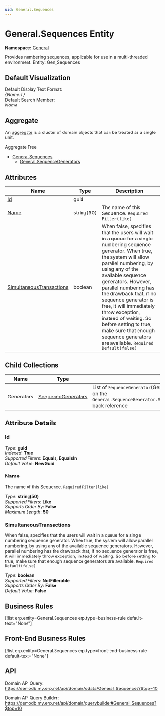 ```yaml
---
uid: General.Sequences
---
```

# General.Sequences Entity

**Namespace:** [General](General.md)  

Provides numbering sequences, applicable for use in a multi-threaded environment. Entity: Gen_Sequences

## Default Visualization
Default Display Text Format:  
_{Name:T}_  
Default Search Member:  
_Name_  

## Aggregate
An [aggregate](https://docs.erp.net/tech/advanced/concepts/aggregates.html) is a cluster of domain objects that can be treated as a single unit.  

Aggregate Tree  
* [General.Sequences](General.Sequences.md)  
  * [General.SequenceGenerators](General.SequenceGenerators.md)  

## Attributes

| Name | Type | Description |
| ---- | ---- | --- |
| [Id](General.Sequences.md#id) | guid |  
| [Name](General.Sequences.md#name) | string(50) | The name of this Sequence. `Required` `Filter(like)` 
| [SimultaneousTransactions](General.Sequences.md#simultaneoustransactions) | boolean | When false, specifies that the users will wait in a queue for a single numbering sequence generator. When true, the system will allow parallel numbering, by using any of the available sequence generators. However, parallel numbering has the drawback that, if no sequence generator is free, it will immediately throw exception, instead of waiting. So before setting to true, make sure that enough sequence generators are available. `Required` `Default(false)` 

## Child Collections

| Name | Type | Description |
| ---- | ---- | --- |
| Generators | [SequenceGenerators](General.SequenceGenerators.md) | List of `SequenceGenerator`(General.SequenceGenerators.md) child objects, based on the `General.SequenceGenerator.Sequence`(General.SequenceGenerators.md#sequence) back reference 


## Attribute Details

### Id

_Type_: **guid**  
_Indexed_: **True**  
_Supported Filters_: **Equals, EqualsIn**  
_Default Value_: **NewGuid**  

### Name

The name of this Sequence. `Required` `Filter(like)`

_Type_: **string(50)**  
_Supported Filters_: **Like**  
_Supports Order By_: **False**  
_Maximum Length_: **50**  

### SimultaneousTransactions

When false, specifies that the users will wait in a queue for a single numbering sequence generator. When true, the system will allow parallel numbering, by using any of the available sequence generators. However, parallel numbering has the drawback that, if no sequence generator is free, it will immediately throw exception, instead of waiting. So before setting to true, make sure that enough sequence generators are available. `Required` `Default(false)`

_Type_: **boolean**  
_Supported Filters_: **NotFilterable**  
_Supports Order By_: **False**  
_Default Value_: **False**  



## Business Rules

[!list erp.entity=General.Sequences erp.type=business-rule default-text="None"]

## Front-End Business Rules

[!list erp.entity=General.Sequences erp.type=front-end-business-rule default-text="None"]

## API

Domain API Query:
<https://demodb.my.erp.net/api/domain/odata/General_Sequences?$top=10>

Domain API Query Builder:
<https://demodb.my.erp.net/api/domain/querybuilder#General_Sequences?$top=10>


